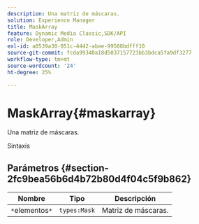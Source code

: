 ```yaml
---
description: Una matriz de máscaras.
solution: Experience Manager
title: MaskArray
feature: Dynamic Media Classic,SDK/API
role: Developer,Admin
exl-id: a0539a30-051c-4442-abae-99588bdfff10
source-git-commit: fcda99340a18d5037157723bb3bdca5fa9df3277
workflow-type: tm+mt
source-wordcount: '24'
ht-degree: 25%

---
```


# MaskArray{#maskarray}

Una matriz de máscaras.

Sintaxis

## Parámetros {#section-2fc9bea56b6d4b72b80d4f04c5f9b862}

| Nombre | Tipo | Descripción |
|---|---|---|
| `*`elementos`*` | `types:Mask` | Matriz de máscaras. |
